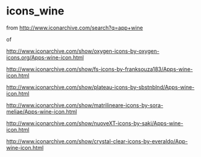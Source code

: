 # icons_wine
from http://www.iconarchive.com/search?q=app+wine

of

http://www.iconarchive.com/show/oxygen-icons-by-oxygen-icons.org/Apps-wine-icon.html

http://www.iconarchive.com/show/fs-icons-by-franksouza183/Apps-wine-icon.html

http://www.iconarchive.com/show/plateau-icons-by-sbstnblnd/Apps-wine-icon.html

http://www.iconarchive.com/show/matrilineare-icons-by-sora-meliae/Apps-wine-icon.html

http://www.iconarchive.com/show/nuoveXT-icons-by-saki/Apps-wine-icon.html

http://www.iconarchive.com/show/crystal-clear-icons-by-everaldo/App-wine-icon.html
